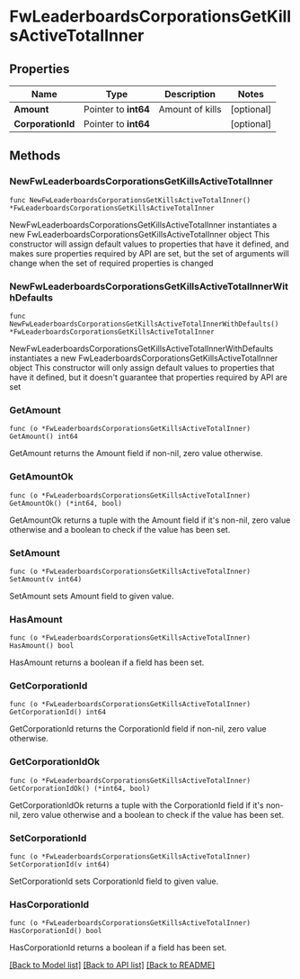 # FwLeaderboardsCorporationsGetKillsActiveTotalInner

## Properties

Name | Type | Description | Notes
------------ | ------------- | ------------- | -------------
**Amount** | Pointer to **int64** | Amount of kills | [optional] 
**CorporationId** | Pointer to **int64** |  | [optional] 

## Methods

### NewFwLeaderboardsCorporationsGetKillsActiveTotalInner

`func NewFwLeaderboardsCorporationsGetKillsActiveTotalInner() *FwLeaderboardsCorporationsGetKillsActiveTotalInner`

NewFwLeaderboardsCorporationsGetKillsActiveTotalInner instantiates a new FwLeaderboardsCorporationsGetKillsActiveTotalInner object
This constructor will assign default values to properties that have it defined,
and makes sure properties required by API are set, but the set of arguments
will change when the set of required properties is changed

### NewFwLeaderboardsCorporationsGetKillsActiveTotalInnerWithDefaults

`func NewFwLeaderboardsCorporationsGetKillsActiveTotalInnerWithDefaults() *FwLeaderboardsCorporationsGetKillsActiveTotalInner`

NewFwLeaderboardsCorporationsGetKillsActiveTotalInnerWithDefaults instantiates a new FwLeaderboardsCorporationsGetKillsActiveTotalInner object
This constructor will only assign default values to properties that have it defined,
but it doesn't guarantee that properties required by API are set

### GetAmount

`func (o *FwLeaderboardsCorporationsGetKillsActiveTotalInner) GetAmount() int64`

GetAmount returns the Amount field if non-nil, zero value otherwise.

### GetAmountOk

`func (o *FwLeaderboardsCorporationsGetKillsActiveTotalInner) GetAmountOk() (*int64, bool)`

GetAmountOk returns a tuple with the Amount field if it's non-nil, zero value otherwise
and a boolean to check if the value has been set.

### SetAmount

`func (o *FwLeaderboardsCorporationsGetKillsActiveTotalInner) SetAmount(v int64)`

SetAmount sets Amount field to given value.

### HasAmount

`func (o *FwLeaderboardsCorporationsGetKillsActiveTotalInner) HasAmount() bool`

HasAmount returns a boolean if a field has been set.

### GetCorporationId

`func (o *FwLeaderboardsCorporationsGetKillsActiveTotalInner) GetCorporationId() int64`

GetCorporationId returns the CorporationId field if non-nil, zero value otherwise.

### GetCorporationIdOk

`func (o *FwLeaderboardsCorporationsGetKillsActiveTotalInner) GetCorporationIdOk() (*int64, bool)`

GetCorporationIdOk returns a tuple with the CorporationId field if it's non-nil, zero value otherwise
and a boolean to check if the value has been set.

### SetCorporationId

`func (o *FwLeaderboardsCorporationsGetKillsActiveTotalInner) SetCorporationId(v int64)`

SetCorporationId sets CorporationId field to given value.

### HasCorporationId

`func (o *FwLeaderboardsCorporationsGetKillsActiveTotalInner) HasCorporationId() bool`

HasCorporationId returns a boolean if a field has been set.


[[Back to Model list]](../README.md#documentation-for-models) [[Back to API list]](../README.md#documentation-for-api-endpoints) [[Back to README]](../README.md)


